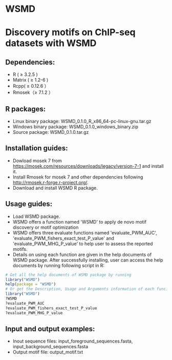 # WSMD
Discovery motifs on ChIP-seq datasets with WSMD
=================================================

Dependencies:
-------
  * R ( ≥ 3.2.5 )
  * Matrix ( ≥ 1.2-6 )
  * Rcpp( ≥ 0.12.6 ）
  * Rmosek（≥ 7.1.2 ）

R packages:
-------------------------
  * Linux binary package: WSMD_0.1.0_R_x86_64-pc-linux-gnu.tar.gz
  * Windows binary package: WSMD_0.1.0_windows_binary.zip
  * Source package: WSMD_0.1.0.tar.gz
  
Installation guides:
-------------------------
  * Dowload mosek 7 from https://mosek.com/resources/downloads/legacy/version-7-1 and install it.
  * Install Rmosek for mosek 7 and other dependencies following http://rmosek.r-forge.r-project.org/.
  * Download and install WSMD R package.
    
Usage guides:
-------------------------
  * Load WSMD package.
  * WSMD offers a function named 'WSMD' to apply de novo motif discovery or motif optimization
  * WSMD offers three evaluate functions named 'evaluate_PWM_AUC', 'evaluate_PWM_fishers_exact_test_P_value' and 'evaluate_PWM_MHG_P_value' to help user to assess the reported motifs.
  * Details on using each function are given in the help documents of WSMD package. After successfully installing, user can access the help documents by running following script in R:

```r
# Get all the help documents of WSMD package by running
library("WSMD")
help(package = "WSMD")
# Or get the Description, Usage and Arguments information of each funciton directly by running
library("WSMD")
?WSMD
?evaluate_PWM_AUC
?evaluate_PWM_fishers_exact_test_P_value
?evaluate_PWM_MHG_P_value
```
 
Input and output examples:
-------------------------
  * Inout sequence files: input_foreground_sequences.fasta, input_background_sequences.fasta
  * Output motif file: output_motif.txt

